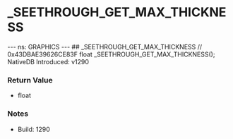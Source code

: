 # _SEETHROUGH_GET_MAX_THICKNESS

--- ns: GRAPHICS --- ## _SEETHROUGH_GET_MAX_THICKNESS  // 0x43DBAE39626CE83F float _SEETHROUGH_GET_MAX_THICKNESS();  NativeDB Introduced: v1290

### Return Value
* float

### Notes
* Build: 1290

